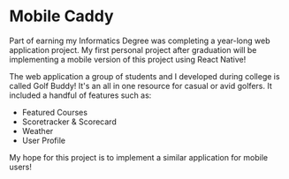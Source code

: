 # Mobile Caddy

Part of earning my Informatics Degree was completing a year-long web application project. My first personal project after graduation will be implementing a mobile version of this project using React Native! 

The web application a group of students and I developed during college is called Golf Buddy! It's an all in one resource for casual or avid golfers. It included a handful of features such as:
- Featured Courses
- Scoretracker & Scorecard
- Weather
- User Profile

My hope for this project is to implement a similar application for mobile users! 
